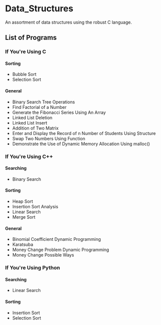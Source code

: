 # Data_Structures
An assortment of data structures using the robust C language.

## List of Programs

### If You're Using C
#### Sorting
- Bubble Sort
- Selection Sort
#### General
- Binary Search Tree Operations
- Find Factorial of a Number
- Generate the Fibonacci Series Using An Array
- Linked List Deletion
- Linked List Insert
- Addition of Two Matrix
- Enter and Display the Record of n Number of Students Using Structure
- Swap Two Numbers Using Function
- Demonstrate the Use of Dynamic Memory Allocation Using malloc()

### If You're Using C++
#### Searching
- Binary Search
#### Sorting
- Heap Sort
- Insertion Sort Analysis
- Linear Search
- Merge Sort
#### General
- Binomial Coefficient Dynamic Programming
- Karatsuba
- Money Change Problem Dynamic Programming
- Money Change Possible Ways

### If You're Using Python
#### Searching
- Linear Search
#### Sorting
- Insertion Sort
- Selection Sort
